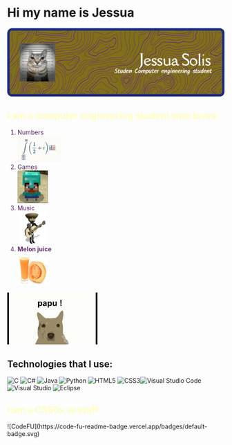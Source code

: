 
# Hi my name is Jessua 



![banner](imagenes/Banner.png "Mi banner")

<h2 Style = "color: #ffffbf" >I am a computer engineering student who loves:</h2>



<div aling = "center">
    <ol> 
        <li style = "color: #572364">Numbers</li>
        <!------------------------>
        <img src = "imagenes/unmedio.PNG"
        width = 100px 
        height = 60px>
        <!------------------------>
        <li style = "color: #53295e">Games</li>
        <!------------------------>
        <img src = "imagenes/steve.jpg"
        width = 70px 
        height = 75px>
        <!------------------------>
        <li style = "color: #5c1b6c">Music</li>
        <!------------------------>
        <img src = "imagenes/Musica.gif"
        width = 70px 
        height = 75px>
        <!------------------------>
        <li style = "color: #683475"><strong>Melon juice</strong></li>
        <!------------------------>
        <img src = "imagenes/JugoDeMelon.jpg"
        width = 70px 
        height = 75px>
    </ol>
</div>
<img src = "imagenes/papu.gif" height = "120px" aling = "center">

## Technologies that I use:
<div>
    
![C](https://img.shields.io/badge/c-%2300599C.svg?style=for-the-badge&logo=c&logoColor=white) ![C#](https://img.shields.io/badge/c%23-%23239120.svg?style=for-the-badge&logo=csharp&logoColor=white) ![Java](https://img.shields.io/badge/java-%23ED8B00.svg?style=for-the-badge&logo=openjdk&logoColor=white) ![Python](https://img.shields.io/badge/python-3670A0?style=for-the-badge&logo=python&logoColor=ffdd54) ![HTML5](https://img.shields.io/badge/html5-%23E34F26.svg?style=for-the-badge&logo=html5&logoColor=white) ![CSS3](https://img.shields.io/badge/css3-%231572B6.svg?style=for-the-badge&logo=css3&logoColor=white)![Visual Studio Code](https://img.shields.io/badge/Visual%20Studio%20Code-0078d7.svg?style=for-the-badge&logo=visual-studio-code&logoColor=white) ![Visual Studio](https://img.shields.io/badge/Visual%20Studio-5C2D91.svg?style=for-the-badge&logo=visual-studio&logoColor=white) ![Eclipse](https://img.shields.io/badge/Eclipse-FE7A16.svg?style=for-the-badge&logo=Eclipse&logoColor=white)

</div>

<div>
<h2 Style = "color: #ffffbf"> I am a CS50x.ni staff </h2>
![CodeFU](https://code-fu-readme-badge.vercel.app/badges/default-badge.svg)
</div>

